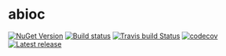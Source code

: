 # abioc

[![NuGet Version](https://img.shields.io/nuget/v/abioc.svg)](https://www.nuget.org/packages/abioc "NuGet Version")
[![Build status](https://img.shields.io/appveyor/ci/JSkimming/abioc/master.svg?label=Windows)](https://ci.appveyor.com/project/JSkimming/abioc "Windows build status")
[![Travis build Status](https://img.shields.io/travis/JSkimming/abioc/master.svg?label=Linux)](https://travis-ci.org/JSkimming/abioc "Linux build status")
[![codecov](https://codecov.io/gh/JSkimming/abioc/branch/master/graph/badge.svg)](https://codecov.io/gh/JSkimming/abioc "Code coverage")
[![Latest release](https://img.shields.io/github/release/JSkimming/abioc.svg)](https://github.com/JSkimming/abioc/releases "Latest release")
<!--[![Coverity Scan Status](https://img.shields.io/coverity/scan/4829.svg)](https://scan.coverity.com/projects/4829 "Coverity Scan Status")-->
